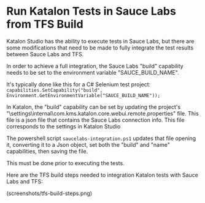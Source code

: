 # Run Katalon Tests in Sauce Labs from TFS Build
Katalon Studio has the ability to execute tests in Sauce Labs, but there are some modifications that need to be made to fully integrate the test results between Sauce Labs and TFS.

In order to achieve a full integration, the Sauce Labs "build" capability needs to be set to the environment variable "SAUCE_BUILD_NAME".

It's typically done like this for a C# Selenium test project:
`capabilities.SetCapability("build", Environment.GetEnvironmentVariable("SAUCE_BUILD_NAME"));`

In Katalon, the "build" capability can be set by updating the project's "\settings\internal\com.kms.katalon.core.webui.remote.properties" file.  This file is a json file that contains the Sauce Labs connection info.  This file corresponds to the settings in Katalon Studio 

The powershell script `saucelabs-integration.ps1` updates that file opening it, converting it to a Json object, set both the "build" and "name" capabilities, then saving the file.

This must be done prior to executing the tests.

Here are the TFS build steps needed to integration Katalon tests with Sauce Labs and TFS:

(screenshots/tfs-build-steps.png)
